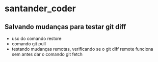 # santander_coder

## Salvando mudanças para testar git diff

* uso do comando restore
* comando git pull
* testando mudanças remotas, verificando se o git diff remote funciona sem antes dar o comando git fetch
